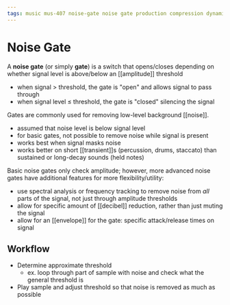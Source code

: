 ```yaml
---
tags: music mus-407 noise-gate noise gate production compression dynamics drp dynamic-range-processing
---
```


# Noise Gate

A **noise gate** (or simply **gate**) is a switch that opens/closes depending on whether signal level is above/below an [[amplitude]] threshold

- when signal $>$ threshold, the gate is "open" and allows signal to pass through
- when signal level $\leq$ threshold, the gate is "closed" silencing the signal

Gates are commonly used for removing low-level background [[noise]].

- assumed that noise level is below signal level
- for basic gates, not possible to remove noise while signal is present
- works best when signal masks noise
- works better on short [[transient]]s (percussion, drums, staccato) than sustained or long-decay sounds (held notes)

Basic noise gates only check amplitude; however, more advanced noise gates have additional features for more flexibility/utility:

- use spectral analysis or frequency tracking to remove noise from _all_ parts of the signal, not just through amplitude thresholds
- allow for specific amount of [[decibel]] reduction, rather than just muting the signal
- allow for an [[envelope]] for the gate: specific attack/release times on signal

## Workflow

- Determine approximate threshold
  - ex. loop through part of sample with noise and check what the general threshold is
- Play sample and adjust threshold so that noise is removed as much as possible
